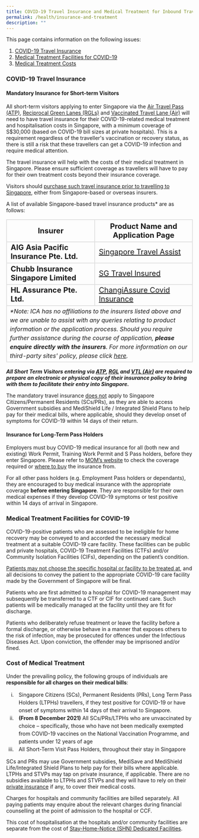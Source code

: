 ```yaml
---
title: COVID-19 Travel Insurance and Medical Treatment for Inbound Travellers
permalink: /health/insurance-and-treatment
description: ""
---
```

This page contains information on the following issues:

1. [COVID-19 Travel Insurance](#insurance)
2. [Medical Treatment Facilities for COVID-19](#treatment)
3. [Medical Treatment Costs](#cost)


<div id="insurance"></div>

### COVID-19 Travel Insurance

#### Mandatory Insurance for Short-term Visitors

All short-term visitors applying to enter Singapore via the [Air Travel Pass (ATP)](/atp/overview),  [Reciprocal Green Lanes (RGLs)](/rgl/overview) and [Vaccinated Travel Lane (Air)](/vtl/requirements-and-process) will need to have travel insurance for their COVID-19-related medical treatment and hospitalisation costs in Singapore, with a minimum coverage of S$30,000 (based on COVID-19 bill sizes at private hospitals). This is a requirement regardless of the traveller's vaccination or recovery status, as there is still a risk that these travellers can get a COVID-19 infection and require medical attention.

The travel insurance will help with the costs of their medical treatment in Singapore. Please ensure sufficient coverage as travellers will have to pay for their own treatment costs beyond their insurance coverage.

Visitors should <u>purchase such travel insurance prior to travelling to Singapore</u>, either from Singapore-based or overseas insurers. 

A list of available Singapore-based travel insurance products* are as follows:

<table>
<thead>
<tr>
<th style="font-size: 20px; margin-top:0px; margin-bottom:0px; border-left:2px solid #E0E0E0; border-top:2px solid #E0E0E0; border-right:2px solid #E0E0E0; border-bottom:2px solid #E0E0E0;">Insurer</th>
<th style="font-size: 20px; margin-top:0px; margin-bottom:0px; border-top:2px solid #E0E0E0; border-right:2px solid #E0E0E0; border-bottom:2px solid #E0E0E0;">Product Name and Application Page</th>
</tr>
</thead>
<tbody>
<tr>
<td style="font-size:20px; margin-top:0px; margin-bottom:0px; border-left:2px solid #E0E0E0; border-right:2px solid #E0E0E0; border-bottom:2px solid #E0E0E0;"><b>AIG Asia Pacific Insurance Pte. Ltd.</b></td>
<td style="font-size:20px; margin-top:0px; margin-bottom:0px; border-right:2px solid #E0E0E0; border-bottom:2px solid #E0E0E0;"><a href="https://www.aig.sg/singapore-travel-assist" target="_blank">Singapore Travel Assist</a></td>
</tr>
<tr>
<td style="font-size:20px; margin-top:0px; margin-bottom:0px; border-left:2px solid #E0E0E0; border-right:2px solid #E0E0E0; border-bottom:2px solid #E0E0E0;"><b>Chubb Insurance Singapore Limited</b></td>
<td style="font-size:20px; margin-top:0px; margin-bottom:0px; border-right:2px solid #E0E0E0; border-bottom:2px solid #E0E0E0;"><a href="https://sgtravelinsured.chubbtravelinsurance.com/" target="_blank">SG Travel Insured</a></td>
</tr>
<tr>
<td style="font-size:20px; margin-top:0px; margin-bottom:0px; border-left:2px solid #E0E0E0; border-right:2px solid #E0E0E0; border-bottom:2px solid #E0E0E0;"><b>HL Assurance Pte. Ltd.</b></td>
<td style="font-size:20px; margin-top:0px; margin-bottom:0px; border-right:2px solid #E0E0E0; border-bottom:2px solid #E0E0E0;"><a href="https://changiassure.changirecommends.com/" target="_blank">ChangiAssure Covid Insurance</a></td>
</tr>
<tr>
<td colspan="2" style="font-size:16px; line-height:1.5; margin-top:0px; margin-bottom:0px; border-left:2px solid #E0E0E0; border-right:2px solid #E0E0E0; border-bottom:2px solid #E0E0E0;"><i>*Note: ICA has no affiliations to the insurers listed above and we are unable to assist with any queries relating to product information or the application process. Should you require further assistance during the course of application, <b>please enquire directly with the insurers</b>. For more information on our third-party sites' policy, please click <a href="/terms-of-use#ThirdPartySitesPolicy">here</a>.</i></td>
</tr>
</tbody>
</table>

<b><i>All Short Term Visitors entering via [ATP](/atp/overview), [RGL](/rgl/overview) and [VTL (Air)](/vtl/requirements-and-process) are required to prepare an electronic or physical copy of their insurance policy to bring with them to facilitate their entry into Singapore. </i></b>

The mandatory travel insurance <u>does not</u> apply to Singapore Citizens/Permanent Residents (SCs/PRs), as they are able to access Government subsidies and MediShield Life / Integrated Shield Plans to help pay for their medical bills, where applicable, should they develop onset of symptoms for COVID-19 within 14 days of their return.

#### Insurance for Long-Term Pass Holders

Employers must buy COVID-19 medical insurance for all (both new and existing) Work Permit, Training Work Permit and S Pass holders, before they enter Singapore. Please refer to <a href="https://www.mom.gov.sg/covid-19/frequently-asked-questions/entry-approvals-for-foreign-employees-and-shn-requirements#what-are-the-covid-19-insurance-requirements-for-workers-entering-singapore" target="_blank">MOM’s website</a> to check the coverage required or <a href="https://www.mom.gov.sg/covid-19/frequently-asked-questions/eligible-claims-and-medical-benefits#where-can-i-buy-covid-19-insurance">where to buy</a> the insurance from.

For all other pass holders (e.g. Employment Pass holders or dependants), they are encouraged to buy medical insurance with the appropriate coverage <b>before entering Singapore</b>. They are responsible for their own medical expenses if they develop COVID-19 symptoms or test positive within 14 days of arrival in Singapore.


<div id="treatment"></div>

### Medical Treatment Facilities for COVID-19

COVID-19-positive patients who are assessed to be ineligible for home recovery may be conveyed to and accorded the necessary medical treatment at a suitable COVID-19 care facility. These facilities can be public and private hospitals, COVID-19 Treatment Facilities (CTFs) and/or Community Isolation Facilities (CIFs), depending on the patient’s condition.

<u>Patients may not choose the specific hospital or facility to be treated at</u>, and all decisions to convey the patient to the appropriate COVID-19 care facility made by the Government of Singapore will be final.

Patients who are first admitted to a hospital for COVID-19 management may subsequently be transferred to a CTF or CIF for continued care. Such patients will be medically managed at the facility until they are fit for discharge.

Patients who deliberately refuse treatment or leave the facility before a formal discharge, or otherwise behave in a manner that exposes others to the risk of infection, may be prosecuted for offences under the Infectious Diseases Act. Upon conviction, the offender may be imprisoned and/or fined.


<div id="cost"></div>

### Cost of Medical Treatment

Under the prevailing policy, the following groups of individuals are <b>responsible for all charges on their medical bills</b>:

<ol style="list-style-type:lower-roman;">
<li style="padding-left:10px; line-height:1.5;">Singapore Citizens (SCs), Permanent Residents (PRs), Long Term Pass Holders (LTPHs) travellers, if they test positive for COVID-19 or have onset of symptoms within 14 days of their arrival to Singapore.</li>
	<li style="padding-left:10px; line-height:1.5;"><b>(From 8 December 2021)</b> All SCs/PRs/LTPHs who are unvaccinated by choice – specifically, those who have not been medically exempted from COVID-19 vaccines on the National Vaccination Programme, and patients under 12 years of age</li>
<li style="padding-left:10px; line-height:1.5;">All Short-Term Visit Pass Holders, throughout their stay in Singapore</li>
</ol>

SCs and PRs may use Government subsidies, MediSave and MediShield Life/Integrated Shield Plans to help pay for their bills where applicable. LTPHs and STVPs may tap on private insurance, if applicable. There are no subsidies available to LTPHs and STVPs and they will have to rely on their <a href="#insurance">private insurance</a> if any, to cover their medical costs.

Charges for hospitals and community facilities are billed separately. All paying patients may enquire about the relevant charges during financial counselling at the point of admission to the hospital or CCF.

This cost of hospitalisation at the hospitals and/or community facilities are separate from the cost of <a href="/health/shn#sdf" target="_blank">Stay-Home-Notice (SHN) Dedicated Facilities</a>.